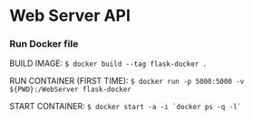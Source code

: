 # Web Server API
### Run Docker file

BUILD IMAGE: `$ docker build --tag flask-docker .`

RUN CONTAINER (FIRST TIME): `$ docker run -p 5000:5000 -v ${PWD}:/WebServer flask-docker`

START CONTAINER: ``$ docker start -a -i `docker ps -q -l` ``